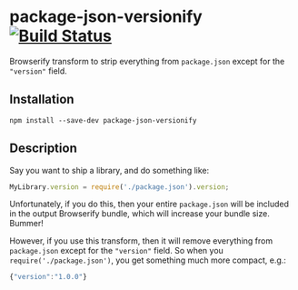 package-json-versionify [![Build Status](https://travis-ci.org/nolanlawson/package-json-versionify.svg?branch=master)](https://travis-ci.org/nolanlawson/package-json-versionify)
=====

Browserify transform to strip everything from `package.json` except for
the `"version"` field.

Installation
----

    npm install --save-dev package-json-versionify

Description
----

Say you want to ship a library, and do something like:

```js
MyLibrary.version = require('./package.json').version;
```

Unfortunately, if you do this, then your entire `package.json` will be included
in the output Browserify bundle, which will increase your bundle size. Bummer!

However, if you use this transform, then it will remove everything from `package.json` except for the `"version"` field. So when you `require('./package.json')`, you get something much more compact, e.g.:

```js
{"version":"1.0.0"}
```
